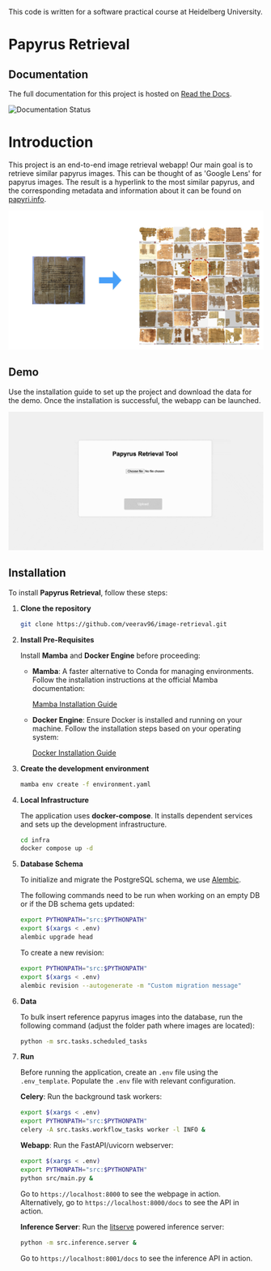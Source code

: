 This code is written for a software practical course at Heidelberg University.

# Papyrus Retrieval

## Documentation

The full documentation for this project is hosted on [Read the Docs](https://image-retrieval.readthedocs.io/).

![Documentation Status](https://readthedocs.org/projects/image-retrieval/badge/?version=latest)

# Introduction

This project is an end-to-end image retrieval webapp! Our main goal is to retrieve similar papyrus images. This can be thought of as 'Google Lens' for papyrus images. The result is a hyperlink to the most similar papyrus, and the corresponding metadata and information about it can be found on [papyri.info](https://papyri.info/).


![Problem Statement](src/docs/assets/intro1.jpeg)


## Demo

Use the installation guide to set up the project and download the data for the demo. Once the installation is successful, the webapp can be launched.

![Demo GIF](src/docs/assets/demo.gif)



## Installation

To install **Papyrus Retrieval**, follow these steps:

1. **Clone the repository**

    ```bash
    git clone https://github.com/veerav96/image-retrieval.git
    ```

2. **Install Pre-Requisites**

    Install **Mamba** and **Docker Engine** before proceeding:

    - **Mamba**: A faster alternative to Conda for managing environments. Follow the installation instructions at the official Mamba documentation:

      [Mamba Installation Guide](https://mamba.readthedocs.io/en/latest/installation/mamba-installation.html)

    - **Docker Engine**: Ensure Docker is installed and running on your machine. Follow the installation steps based on your operating system:

      [Docker Installation Guide](https://docs.docker.com/engine/install/)

3. **Create the development environment**

    ```bash
    mamba env create -f environment.yaml
    ```

4. **Local Infrastructure**

    The application uses **docker-compose**. It installs dependent services and sets up the development infrastructure.

    ```bash
    cd infra
    docker compose up -d
    ```

5. **Database Schema**

    To initialize and migrate the PostgreSQL schema, we use [Alembic](https://alembic.sqlalchemy.org/en/latest/).

    The following commands need to be run when working on an empty DB or if the DB schema gets updated:

    ```bash
    export PYTHONPATH="src:$PYTHONPATH"
    export $(xargs < .env)
    alembic upgrade head
    ```

    To create a new revision:

    ```bash
    export PYTHONPATH="src:$PYTHONPATH"
    export $(xargs < .env)
    alembic revision --autogenerate -m "Custom migration message"
    ```

6. **Data**

    To bulk insert reference papyrus images into the database, run the following command (adjust the folder path where images are located):

    ```bash
    python -m src.tasks.scheduled_tasks
    ```

7. **Run**

    Before running the application, create an `.env` file using the `.env_template`. Populate the `.env` file with relevant configuration.

    **Celery**: Run the background task workers:

    ```bash
    export $(xargs < .env)
    export PYTHONPATH="src:$PYTHONPATH"
    celery -A src.tasks.workflow_tasks worker -l INFO &
    ```

    **Webapp**: Run the FastAPI/uvicorn webserver:

    ```bash
    export $(xargs < .env)
    export PYTHONPATH="src:$PYTHONPATH"
    python src/main.py &
    ```

    Go to `https://localhost:8000` to see the webpage in action. Alternatively, go to `https://localhost:8000/docs` to see the API in action.

    **Inference Server**: Run the [litserve](https://lightning.ai/docs/litserve/features/gpu-inference) powered inference server:

    ```bash
    python -m src.inference.server &
    ```

    Go to `https://localhost:8001/docs` to see the inference API in action.

